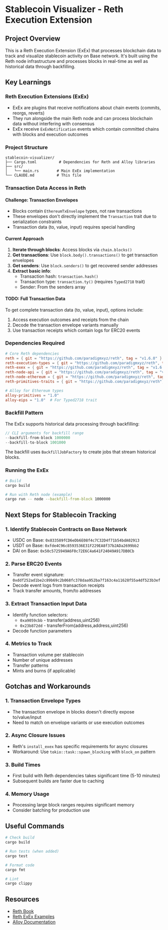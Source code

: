 # Stablecoin Visualizer - Reth Execution Extension

## Project Overview
This is a Reth Execution Extension (ExEx) that processes blockchain data to track and visualize stablecoin activity on Base network. It's built using the Reth node infrastructure and processes blocks in real-time as well as historical data through backfilling.

## Key Learnings

### Reth Execution Extensions (ExEx)
- ExEx are plugins that receive notifications about chain events (commits, reorgs, reverts)
- They run alongside the main Reth node and can process blockchain data without interfering with consensus
- ExEx receive `ExExNotification` events which contain committed chains with blocks and execution outcomes

### Project Structure
```
stablecoin-visualizer/
├── Cargo.toml          # Dependencies for Reth and Alloy libraries
├── src/
│   └── main.rs        # Main ExEx implementation
└── CLAUDE.md          # This file
```

### Transaction Data Access in Reth

#### Challenge: Transaction Envelopes
- Blocks contain `EthereumTxEnvelope` types, not raw transactions
- These envelopes don't directly implement the `Transaction` trait due to serialization constraints
- Transaction data (to, value, input) requires special handling

#### Current Approach
1. **Iterate through blocks**: Access blocks via `chain.blocks()`
2. **Get transactions**: Use `block.body().transactions()` to get transaction envelopes
3. **Get senders**: Use `block.senders()` to get recovered sender addresses
4. **Extract basic info**: 
   - Transaction hash: `transaction.hash()`
   - Transaction type: `transaction.ty()` (requires `Typed2718` trait)
   - Sender: From the senders array

#### TODO: Full Transaction Data
To get complete transaction data (to, value, input), options include:
1. Access execution outcomes and receipts from the chain
2. Decode the transaction envelope variants manually
3. Use transaction receipts which contain logs for ERC20 events

### Dependencies Required
```toml
# Core Reth dependencies
reth = { git = "https://github.com/paradigmxyz/reth", tag = "v1.6.0" }
reth-execution-types = { git = "https://github.com/paradigmxyz/reth", tag = "v1.6.0" }
reth-exex = { git = "https://github.com/paradigmxyz/reth", tag = "v1.6.0", features = ["serde"] }
reth-node-api = { git = "https://github.com/paradigmxyz/reth", tag = "v1.6.0" }
reth-node-ethereum = { git = "https://github.com/paradigmxyz/reth", tag = "v1.6.0" }
reth-primitives-traits = { git = "https://github.com/paradigmxyz/reth", tag = "v1.6.0" }

# Alloy for Ethereum types
alloy-primitives = "1.0"
alloy-eips = "1.0"  # For Typed2718 trait
```

### Backfill Pattern
The ExEx supports historical data processing through backfilling:
```rust
// CLI arguments for backfill range
--backfill-from-block 1000000
--backfill-to-block 1001000
```

The backfill uses `BackfillJobFactory` to create jobs that stream historical blocks.

### Running the ExEx
```bash
# Build
cargo build

# Run with Reth node (example)
cargo run -- node --backfill-from-block 1000000
```

## Next Steps for Stablecoin Tracking

### 1. Identify Stablecoin Contracts on Base Network
- USDC on Base: `0x833589fCD6eDb6E08f4c7C32D4f71b54bdA02913`
- USDT on Base: `0xfde4C96c8593536E31F229EA8f37b2ADa2699bb2`
- DAI on Base: `0x50c5725949A6F0c72E6C4a641F24049A917DB0Cb`

### 2. Parse ERC20 Events
- Transfer event signature: `0xddf252ad1be2c89b69c2b068fc378daa952ba7f163c4a11628f55a4df523b3ef`
- Decode event logs from transaction receipts
- Track transfer amounts, from/to addresses

### 3. Extract Transaction Input Data
- Identify function selectors:
  - `0xa9059cbb` - transfer(address,uint256)
  - `0x23b872dd` - transferFrom(address,address,uint256)
- Decode function parameters

### 4. Metrics to Track
- Transaction volume per stablecoin
- Number of unique addresses
- Transfer patterns
- Mints and burns (if applicable)

## Gotchas and Workarounds

### 1. Transaction Envelope Types
- The transaction envelope in blocks doesn't directly expose to/value/input
- Need to match on envelope variants or use execution outcomes

### 2. Async Closure Issues
- Reth's `install_exex` has specific requirements for async closures
- Workaround: Use `tokio::task::spawn_blocking` with `block_on` pattern

### 3. Build Times
- First build with Reth dependencies takes significant time (5-10 minutes)
- Subsequent builds are faster due to caching

### 4. Memory Usage
- Processing large block ranges requires significant memory
- Consider batching for production use

## Useful Commands
```bash
# Check build
cargo build

# Run tests (when added)
cargo test

# Format code
cargo fmt

# Lint
cargo clippy
```

## Resources
- [Reth Book](https://paradigmxyz.github.io/reth/)
- [Reth ExEx Examples](https://github.com/paradigmxyz/reth-exex-examples)
- [Alloy Documentation](https://alloy-rs.github.io/alloy/)